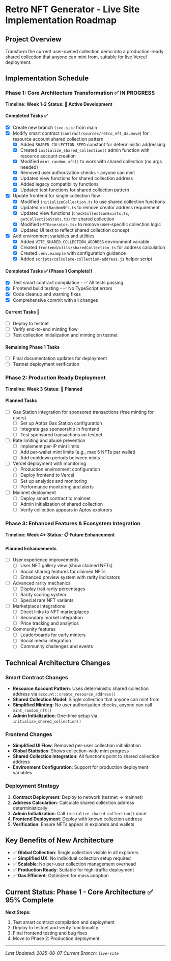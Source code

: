 # Retro NFT Generator - Live Site Implementation Roadmap

## Project Overview
Transform the current user-owned collection demo into a production-ready shared collection that anyone can mint from, suitable for live Vercel deployment.

## Implementation Schedule

### Phase 1: Core Architecture Transformation ✅ IN PROGRESS
**Timeline: Week 1-2**
**Status: 🔄 Active Development**

#### Completed Tasks ✅
- [x] Create new branch `live-site` from main
- [x] Modify smart contract (`contract/sources/retro_nft_da.move`) for resource account shared collection pattern
  - [x] Added `SHARED_COLLECTION_SEED` constant for deterministic addressing
  - [x] Created `initialize_shared_collection()` admin function with resource account creation
  - [x] Modified `mint_random_nft()` to work with shared collection (no args needed)
  - [x] Removed user authorization checks - anyone can mint
  - [x] Updated view functions for shared collection address
  - [x] Added legacy compatibility functions
  - [x] Updated test functions for shared collection pattern
- [x] Update frontend for single collection flow
  - [x] Modified `initializeCollection.ts` to use shared collection functions
  - [x] Updated `mintRandomNft.ts` to remove creator address requirement
  - [x] Updated view functions (`checkCollectionExists.ts`, `getCollectionStats.ts`) for shared collection
  - [x] Modified `NFTGenerator.tsx` to remove user-specific collection logic
  - [x] Updated UI text to reflect shared collection concept
- [x] Add environment variables and utilities
  - [x] Added `VITE_SHARED_COLLECTION_ADDRESS` environment variable
  - [x] Created `frontend/utils/sharedCollection.ts` for address calculation
  - [x] Created `.env.example` with configuration guidance
  - [x] Added `scripts/calculate-collection-address.js` helper script

#### Completed Tasks ✅ (Phase 1 Complete!)
- [x] Test smart contract compilation - ✅ All tests passing
- [x] Frontend build testing - ✅ No TypeScript errors
- [x] Code cleanup and warning fixes
- [x] Comprehensive commit with all changes

#### Current Tasks 🔄
- [ ] Deploy to testnet
- [ ] Verify end-to-end minting flow
- [ ] Test collection initialization and minting on testnet

#### Remaining Phase 1 Tasks
- [ ] Final documentation updates for deployment
- [ ] Testnet deployment verification

### Phase 2: Production Ready Deployment
**Timeline: Week 3**
**Status: 📅 Planned**

#### Planned Tasks
- [ ] Gas Station integration for sponsored transactions (free minting for users)
  - [ ] Set up Aptos Gas Station configuration
  - [ ] Integrate gas sponsorship in frontend
  - [ ] Test sponsored transactions on testnet
- [ ] Rate limiting and abuse prevention
  - [ ] Implement per-IP mint limits
  - [ ] Add per-wallet mint limits (e.g., max 5 NFTs per wallet)
  - [ ] Add cooldown periods between mints
- [ ] Vercel deployment with monitoring
  - [ ] Production environment configuration
  - [ ] Deploy frontend to Vercel
  - [ ] Set up analytics and monitoring
  - [ ] Performance monitoring and alerts
- [ ] Mainnet deployment
  - [ ] Deploy smart contract to mainnet
  - [ ] Admin initialization of shared collection
  - [ ] Verify collection appears in Aptos explorers

### Phase 3: Enhanced Features & Ecosystem Integration
**Timeline: Week 4+**
**Status: 📋 Future Enhancement**

#### Planned Enhancements
- [ ] User experience improvements
  - [ ] User NFT gallery view (show claimed NFTs)
  - [ ] Social sharing features for claimed NFTs
  - [ ] Enhanced preview system with rarity indicators
- [ ] Advanced rarity mechanics
  - [ ] Display trait rarity percentages
  - [ ] Rarity scoring system
  - [ ] Special rare NFT variants
- [ ] Marketplace integrations
  - [ ] Direct links to NFT marketplaces
  - [ ] Secondary market integration
  - [ ] Price tracking and analytics
- [ ] Community features
  - [ ] Leaderboards for early minters
  - [ ] Social media integration
  - [ ] Community challenges and events

## Technical Architecture Changes

### Smart Contract Changes
- **Resource Account Pattern**: Uses deterministic shared collection address via `account::create_resource_address()`
- **Shared Collection Model**: Single collection that anyone can mint from
- **Simplified Minting**: No user authorization checks, anyone can call `mint_random_nft()`
- **Admin Initialization**: One-time setup via `initialize_shared_collection()`

### Frontend Changes
- **Simplified UI Flow**: Removed per-user collection initialization
- **Global Statistics**: Shows collection-wide mint progress
- **Shared Collection Integration**: All functions point to shared collection address
- **Environment Configuration**: Support for production deployment variables

### Deployment Strategy
1. **Contract Deployment**: Deploy to network (testnet → mainnet)
2. **Address Calculation**: Calculate shared collection address deterministically
3. **Admin Initialization**: Call `initialize_shared_collection()` once
4. **Frontend Deployment**: Deploy with known collection address
5. **Verification**: Ensure NFTs appear in explorers and wallets

## Key Benefits of New Architecture
- ✅ **Global Collection**: Single collection visible in all explorers
- ✅ **Simplified UX**: No individual collection setup required
- ✅ **Scalable**: No per-user collection management overhead
- ✅ **Production Ready**: Suitable for high-traffic deployment
- ✅ **Gas Efficient**: Optimized for mass adoption

## Current Status: Phase 1 - Core Architecture ✅ 95% Complete

**Next Steps:**
1. Test smart contract compilation and deployment
2. Deploy to testnet and verify functionality
3. Final frontend testing and bug fixes
4. Move to Phase 2: Production deployment

---

*Last Updated: 2025-08-07*
*Current Branch: `live-site`*